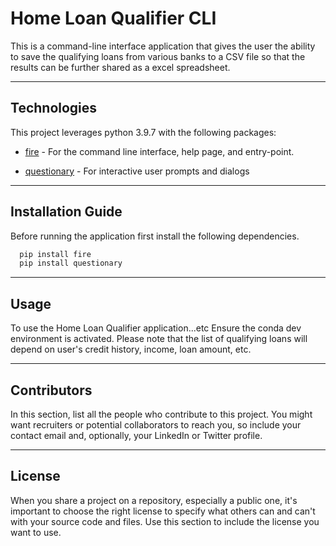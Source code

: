 # Home Loan Qualifier CLI

This is a command-line interface application that gives the user the ability to save the qualifying loans from various banks to a CSV file so that the results can be further shared as a excel spreadsheet.

---

## Technologies

This project leverages python 3.9.7 with the following packages:

* [fire](https://github.com/google/python-fire) - For the command line interface, help page, and entry-point.

* [questionary](https://github.com/tmbo/questionary) - For interactive user prompts and dialogs

---

## Installation Guide

Before running the application first install the following dependencies.

```python
  pip install fire
  pip install questionary
```
---

## Usage

To use the Home Loan Qualifier application...etc
Ensure the conda dev environment is activated.
Please note that the list of qualifying loans will depend on user's credit history, income, loan amount, etc.

---

## Contributors

In this section, list all the people who contribute to this project. You might want recruiters or potential collaborators to reach you, so include your contact email and, optionally, your LinkedIn or Twitter profile.

---

## License

When you share a project on a repository, especially a public one, it's important to choose the right license to specify what others can and can't with your source code and files. Use this section to include the license you want to use.
